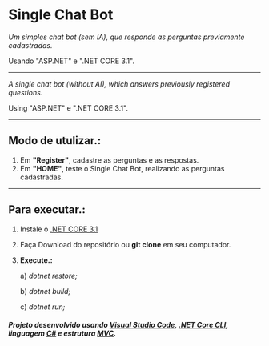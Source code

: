 # Single Chat Bot

*Um simples chat bot (sem IA), que responde as perguntas previamente cadastradas.*

Usando "ASP.NET" e ".NET CORE 3.1".
___
*A single chat bot (without AI), which answers previously registered questions.*

Using "ASP.NET" e ".NET CORE 3.1".
___
## Modo de utulizar.:
1) Em **"Register"**, cadastre as perguntas e as respostas.
2) Em **"HOME"**, teste o Single Chat Bot, realizando as perguntas cadastradas.

___
## Para executar.:

1) Instale o [.NET CORE 3.1](https://dotnet.microsoft.com/download/dotnet-core/3.1)
2) Faça Download do repositório ou **git clone** em seu computador.
3) **Execute.:**

    a) *dotnet restore;*

    b) *dotnet build;*

    c) *dotnet run;*

##### Projeto desenvolvido usando [Visual Studio Code](https://code.visualstudio.com), [.NET Core CLI](https://docs.microsoft.com/en-us/dotnet/core/tools/), linguagem [C#](https://docs.microsoft.com/en-us/dotnet/csharp/language-reference) e estrutura [MVC](https://docs.microsoft.com/en-us/previous-versions/aspnet/dd381412(v=vs.108)).

